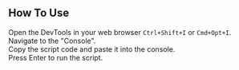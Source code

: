 ## How To Use

Open the DevTools in your web browser `Ctrl+Shift+I` or `Cmd+Opt+I`.<br>
Navigate to the "Console".<br>
Copy the script code and paste it into the console.<br>
Press Enter to run the script.
